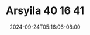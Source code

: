 --- 
title: "Arsyila  40 16 41"
description: "streaming bokeh Arsyila  40 16 41  tele full vidio terbaru"
date: 2024-09-24T05:16:06-08:00
file_code: "3sl6fowu72iw"
draft: false
cover: "kd9tm9ra09b3n636.jpg"
tags: ["Arsyila", "bokep-indo", "bokep-viral", "bokep-ig"]
length: 2299
fld_id: "1483160"
foldername: "arsyila"
categories: ["arsyila"]
views: 0
---